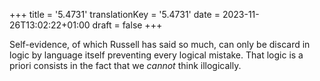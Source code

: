 +++
title = '5.4731'
translationKey = '5.4731'
date = 2023-11-26T13:02:22+01:00
draft = false
+++

Self-evidence, of which Russell has said so much, can only be discard in logic by language itself preventing every logical mistake. That logic is a priori consists in the fact that we <em>cannot</em> think illogically.
